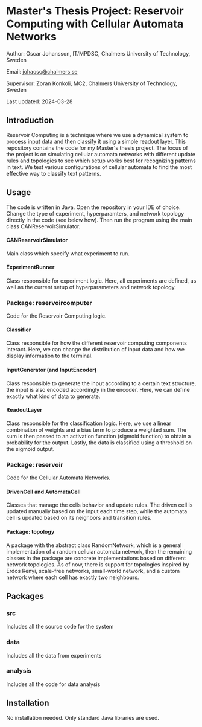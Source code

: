 # Master's Thesis Project: Reservoir Computing with Cellular Automata Networks
Author:
Oscar Johansson, IT/MPDSC, Chalmers University of Technology, Sweden

Email: johaosc@chalmers.se

Supervisor: Zoran Konkoli, MC2, Chalmers University of Technology, Sweden

Last updated: 2024-03-28

## Introduction
Reservoir Computing is a technique where we use a dynamical system to process input data and then classify it using a simple readout layer. This repository contains the code for my Master's thesis project. The focus of the project is on simulating cellular automata networks with different update rules and topologies to see which setup works best for recognizing patterns in text. We test various configurations of cellular automata to find the most effective way to classify text patterns.

## Usage
The code is written in Java. Open the repository in your IDE of choice. Change the type of experiment, hyperparamters, and network topology directly in the code (see below how). Then run the program using the main class CANReservoirSimulator.

#### CANReservoirSimulator
Main class which specify what experiment to run.

#### ExperimentRunner
Class responsible for experiment logic. Here, all experiments are defined, as well as the current setup of hyperparameters and network topology.

### Package: reservoircomputer
Code for the Reservoir Computing logic.

#### Classifier
Class responsible for how the different reservoir computing components interact. Here, we can change the distribution of input data and how we display information to the terminal.

#### InputGenerator (and InputEncoder)
Class responsible to generate the input according to a certain text structure, the input is also encoded accordingly in the encoder. Here, we can define exactly what kind of data to generate.

#### ReadoutLayer
Class responsible for the classification logic. Here, we use a linear combination of weights and a bias term to produce a weighted sum. The sum is then passed to an activation function (sigmoid function) to obtain a probability for the output. Lastly, the data is classified using a threshold on the sigmoid output. 

### Package: reservoir
Code for the Cellular Automata Networks.

#### DrivenCell and AutomataCell
Classes that manage the cells behavior and update rules. The driven cell is updated manually based on the input each time step, while the automata cell is updated based on its neighbors and transition rules.

#### Package: topology
A package with the abstract class RandomNetwork, which is a general implementation of a random cellular automata network, then the remaining classes in the package are concrete implementations based on different network topologies. As of now, there is support for topologies inspired by Erdos Renyi, scale-free networks, small-world network, and a custom network where each cell has exactly two neighbours.

## Packages

### src

Includes all the source code for the system

### data

Includes all the data from experiments

### analysis

Includes all the code for data analysis

## Installation
No installation needed. Only standard Java libraries are used.


